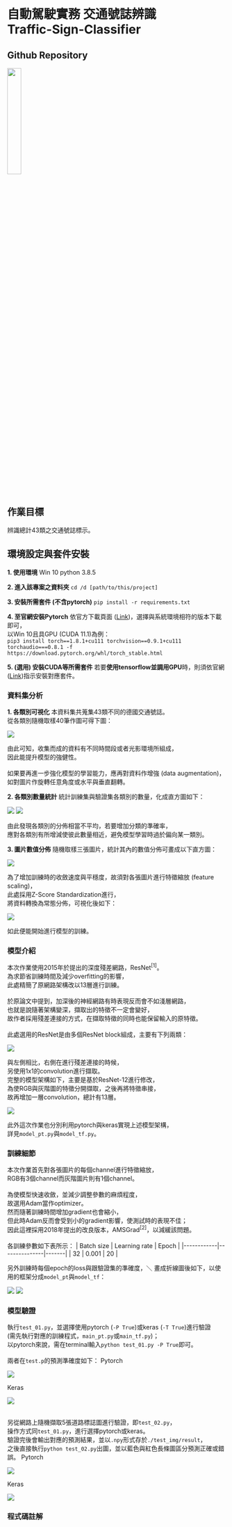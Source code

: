 # 自動駕駛實務 交通號誌辨識<br />Traffic-Sign-Classifier

## Github Repository

[<img src=https://i.imgur.com/3aZfqpy.png width=25%>](https://github.com/Abner0627/Traffic-Sign-Classifier)

## 作業目標

辨識總計43類之交通號誌標示。

## 環境設定與套件安裝

**1. 使用環境**
Win 10 
python 3.8.5

**2. 進入該專案之資料夾**
`cd /d [path/to/this/project]`

**3. 安裝所需套件 (不含pytorch)**
`pip install -r requirements.txt`

**4. 至官網安裝Pytorch**
依官方下載頁面 ([Link](https://pytorch.org/get-started/locally/))，選擇與系統環境相符的版本下載即可，\
以Win 10且具GPU (CUDA 11.1)為例：\
`pip3 install torch==1.8.1+cu111 torchvision==0.9.1+cu111 torchaudio===0.8.1 -f https://download.pytorch.org/whl/torch_stable.html`

**5. (選用) 安裝CUDA等所需套件**
若要**使用tensorflow並調用GPU**時，則須依官網 ([Link](https://www.tensorflow.org/install/gpu?hl=zh-tw#software_requirements))指示安裝對應套件。

### 資料集分析

**1. 各類別可視化**
本資料集共蒐集43類不同的德國交通號誌。\
從各類別隨機取樣40筆作圖可得下圖：

<img src=https://i.imgur.com/7uPPoyC.png>

由此可知，收集而成的資料有不同時間段或者光影環境所組成，\
因此能提升模型的強健性。\
\
如果要再進一步強化模型的學習能力，應再對資料作增強 (data augmentation)，\
如對圖片作旋轉任意角度或水平與垂直翻轉。

**2. 各類別數量統計**
統計訓練集與驗證集各類別的數量，化成直方圖如下：

<img src=https://i.imgur.com/vRVy8tG.png>
<img src=https://i.imgur.com/xjjkOtl.png>

由此發現各類別的分佈相當不平均，若要增加分類的準確率，\
應對各類別有所增減使彼此數量相近，避免模型學習時過於偏向某一類別。

**3. 圖片數值分佈**
隨機取樣三張圖片，統計其內的數值分佈可畫成以下直方圖：

<img src=https://i.imgur.com/UsUmcxk.png>

為了增加訓練時的收斂速度與平穩度，故須對各張圖片進行特徵縮放 (feature scaling)，\
此處採用Z-Score Standardization進行，\
將資料轉換為常態分佈，可視化後如下：

<img src=https://i.imgur.com/fIFDe2X.png>

如此便能開始進行模型的訓練。

### 模型介紹

本次作業使用2015年於提出的深度殘差網路，ResNet$^{[1]}$。\
為求節省訓練時間及減少overfitting的影響，\
此處精簡了原網路架構改以13層進行訓練。\
\
於原論文中提到，加深後的神經網路有時表現反而會不如淺層網路，\
也就是說隨著架構變深，擷取出的特徵不一定會變好，\
故作者採用殘差連接的方式，在擷取特徵的同時也能保留輸入的原特徵。\
\
此處選用的ResNet是由多個ResNet block組成，主要有下列兩類：

<img src=https://i.imgur.com/QQtKxK0.png>

與左側相比，右側在進行殘差連接的時候，\
另使用1x1的convolution進行擷取。\
完整的模型架構如下，主要是基於ResNet-12進行修改，\
為使RGB與灰階圖的特徵分開擷取，之後再將特徵串接，\
故再增加一層convolution，總計有13層。

<img src=https://i.imgur.com/nCA9B3A.png>

此外這次作業也分別利用pytorch與keras實現上述模型架構，\
詳見`model_pt.py`與`model_tf.py`。

### 訓練細節

本次作業首先對各張圖片的每個channel進行特徵縮放，\
RGB有3個channel而灰階圖片則有1個channel。\
\
為使模型快速收斂，並減少調整參數的麻煩程度，\
故選用Adam當作optimizer。\
然而隨著訓練時間增加gradient也會縮小，\
但此時Adam反而會受到小的gradient影響，使測試時的表現不佳；\
因此這裡採用2018年提出的改良版本，AMSGrad$^{[2]}$，以減緩該問題。\
\
各訓練參數如下表所示：
| Batch size | Learning rate | Epoch |
|------------|---------------|-------|
| 32         | 0.001         | 20    |

另外訓練時每個epoch的loss與跟驗證集的準確度，＼
畫成折線圖後如下，以使用的框架分成`model_pt`與`model_tf`：

<img src=https://i.imgur.com/NAR61eY.png>
<img src=https://i.imgur.com/IMwujpb.png>

### 模型驗證
執行`test_01.py`，並選擇使用pytorch (`-P True`)或keras (`-T True`)進行驗證\
(需先執行對應的訓練程式，`main_pt.py`或`main_tf.py`)；\
以pytorch來說，需在terminal輸入`python test_01.py -P True`即可。\
\
兩者在`test.p`的預測準確度如下：
Pytorch

<img src=https://i.imgur.com/JjPAvsj.png>

Keras

<img src=https://i.imgur.com/KsaZLft.png>

\
另從網路上隨機擷取5張道路標誌圖進行驗證，即`test_02.py`，\
操作方式同`test_01.py`，進行選擇pytorch或keras。\
驗證完後會輸出對應的預測結果，並以`.npy`形式存於`./test_img/result`，\
之後直接執行`python test_02.py`出圖，並以藍色與紅色長條圖區分預測正確或錯誤。
Pytorch

<img src=https://i.imgur.com/ODCU56O.png>

Keras

<img src=https://i.imgur.com/TOQ9NnU.png>

### 程式碼註解